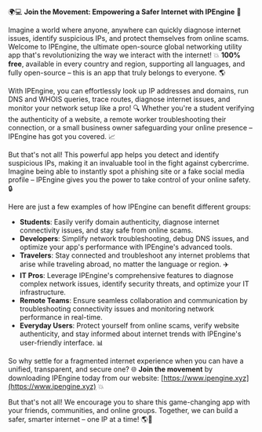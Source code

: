 🌍💻 **Join the Movement: Empowering a Safer Internet with IPEngine** 🚀

Imagine a world where anyone, anywhere can quickly diagnose internet issues, identify suspicious IPs, and protect themselves from online scams. Welcome to IPEngine, the ultimate open-source global networking utility app that's revolutionizing the way we interact with the internet! 💥 **100% free**, available in every country and region, supporting all languages, and fully open-source – this is an app that truly belongs to everyone. 🌎

With IPEngine, you can effortlessly look up IP addresses and domains, run DNS and WHOIS queries, trace routes, diagnose internet issues, and monitor your network setup like a pro! 🔍 Whether you're a student verifying the authenticity of a website, a remote worker troubleshooting their connection, or a small business owner safeguarding your online presence – IPEngine has got you covered. 📈

But that's not all! This powerful app helps you detect and identify suspicious IPs, making it an invaluable tool in the fight against cybercrime. Imagine being able to instantly spot a phishing site or a fake social media profile – IPEngine gives you the power to take control of your online safety. 🔒

Here are just a few examples of how IPEngine can benefit different groups:

* **Students**: Easily verify domain authenticity, diagnose internet connectivity issues, and stay safe from online scams.
* **Developers**: Simplify network troubleshooting, debug DNS issues, and optimize your app's performance with IPEngine's advanced tools.
* **Travelers**: Stay connected and troubleshoot any internet problems that arise while traveling abroad, no matter the language or region. ✈️
* **IT Pros**: Leverage IPEngine's comprehensive features to diagnose complex network issues, identify security threats, and optimize your IT infrastructure.
* **Remote Teams**: Ensure seamless collaboration and communication by troubleshooting connectivity issues and monitoring network performance in real-time.
* **Everyday Users**: Protect yourself from online scams, verify website authenticity, and stay informed about internet trends with IPEngine's user-friendly interface. 📊

So why settle for a fragmented internet experience when you can have a unified, transparent, and secure one? 🌐 **Join the movement** by downloading IPEngine today from our website: [https://www.ipengine.xyz](https://www.ipengine.xyz) 💥

But that's not all! We encourage you to share this game-changing app with your friends, communities, and online groups. Together, we can build a safer, smarter internet – one IP at a time! 🌎💪